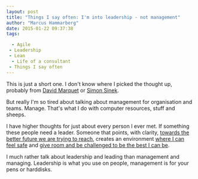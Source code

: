 ```yaml
---
layout: post
title: "Things I say often: I'm into leadership - not management"
author: "Marcus Hammarberg"
date: 2015-01-22 09:37:38
tags:

  - Agile
 - Leadership
 - Lean
  - Life of a consultant
 - Things I say often
---
```


This is just a short one. I don't know where I picked the thought up, probably from [David Marquet](http://www.davidmarquet.com/) or [Simon Sinek](https://www.startwithwhy.com/).

But really I'm so tired about talking about management for organisation and teams. Manage. That's what I do with computer resources, stuff and sheeps.

I have higher thoughts for just about every person I ever met. If something these people need a leader. Someone that points, with clarity, [towards the better future we are trying to reach](http://www.marcusoft.net/2014/10/vision-statements.html), creates an environment [where I can feel safe](http://www.ted.com/talks/simon_sinek_why_good_leaders_make_you_feel_safe) and [give room and be challenged to be the best I can be](https://twitter.com/woodyzuill/status/494416680622108672).

I much rather talk about leadership and leading than management and managing. Leadership is what you use on people, management is for your pens or harddisks.
